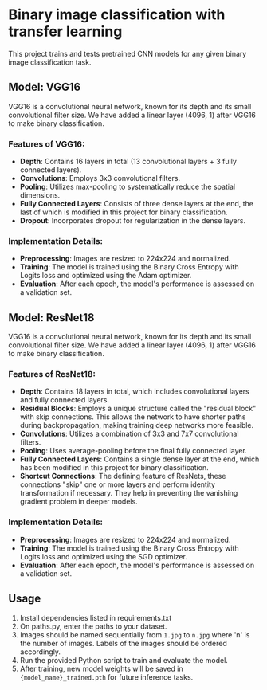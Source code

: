 # Binary image classification with transfer learning

This project trains and tests pretrained CNN models for any given binary image classification task.

## Model: VGG16  

VGG16 is a convolutional neural network, known for its depth and its small convolutional filter size. We have added a linear layer (4096, 1) after VGG16 to make binary classification. 

### Features of VGG16:

- **Depth**: Contains 16 layers in total (13 convolutional layers + 3 fully connected layers).
- **Convolutions**: Employs 3x3 convolutional filters.
- **Pooling**: Utilizes max-pooling to systematically reduce the spatial dimensions.
- **Fully Connected Layers**: Consists of three dense layers at the end, the last of which is modified in this project for binary classification.
- **Dropout**: Incorporates dropout for regularization in the dense layers.

### Implementation Details:

- **Preprocessing**: Images are resized to 224x224 and normalized.
- **Training**: The model is trained using the Binary Cross Entropy with Logits loss and optimized using the Adam optimizer.
- **Evaluation**: After each epoch, the model's performance is assessed on a validation set.

## Model: ResNet18 

VGG16 is a convolutional neural network, known for its depth and its small convolutional filter size. We have added a linear layer (4096, 1) after VGG16 to make binary classification. 

### Features of ResNet18:

- **Depth**: Contains 18 layers in total, which includes convolutional layers and fully connected layers.
- **Residual Blocks**: Employs a unique structure called the "residual block" with skip connections. This allows the network to have shorter paths during backpropagation, making training deep networks more feasible.
- **Convolutions**: Utilizes a combination of 3x3 and 7x7 convolutional filters.
- **Pooling**: Uses average-pooling before the final fully connected layer.
- **Fully Connected Layers**: Contains a single dense layer at the end, which has been modified in this project for binary classification.
- **Shortcut Connections**: The defining feature of ResNets, these connections "skip" one or more layers and perform identity transformation if necessary. They help in preventing the vanishing gradient problem in deeper models.

### Implementation Details:

- **Preprocessing**: Images are resized to 224x224 and normalized.
- **Training**: The model is trained using the Binary Cross Entropy with Logits loss and optimized using the SGD optimizer.
- **Evaluation**: After each epoch, the model's performance is assessed on a validation set.

## Usage
1. Install dependencies listed in requirements.txt
2. On paths.py, enter the paths to your dataset.
3. Images should be named sequentially from `1.jpg` to `n.jpg` where 'n' is the number of images. Labels of the images should be ordered accordingly.
4. Run the provided Python script to train and evaluate the model.
5. After training, new model weights will be saved in `{model_name}_trained.pth` for future inference tasks.

